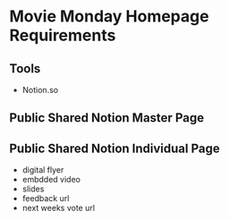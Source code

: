 # Movie Monday Homepage Requirements

## Tools
* Notion.so

## Public Shared Notion Master Page
## Public Shared Notion Individual Page
* digital flyer
* embdded video
* slides
* feedback url
* next weeks vote url
